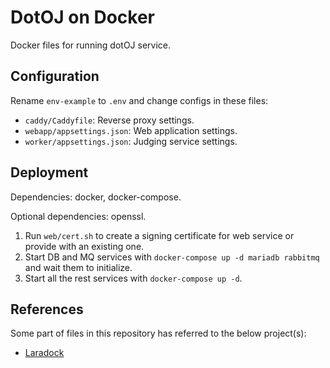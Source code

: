 # DotOJ on Docker

Docker files for running dotOJ service.

## Configuration

Rename `env-example` to `.env` and change configs in these files:

- `caddy/Caddyfile`: Reverse proxy settings.
- `webapp/appsettings.json`: Web application settings.
- `worker/appsettings.json`: Judging service settings.

## Deployment

Dependencies: docker, docker-compose.

Optional dependencies: openssl.

1. Run `web/cert.sh` to create a signing certificate for web service or provide with an existing one.
2. Start DB and MQ services with `docker-compose up -d mariadb rabbitmq` and wait them to initialize.
3. Start all the rest services with `docker-compose up -d`.

## References

Some part of files in this repository has referred to the below project(s):

- [Laradock](https://github.com/laradock/laradock)
